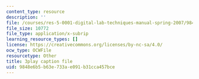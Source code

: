 ```yaml
---
content_type: resource
description: ''
file: /courses/res-5-0001-digital-lab-techniques-manual-spring-2007/9848e6b5b63e733ae091b31cca457bce_a4hLUCX893M.srt
file_size: 10772
file_type: application/x-subrip
learning_resource_types: []
license: https://creativecommons.org/licenses/by-nc-sa/4.0/
ocw_type: OCWFile
resourcetype: Other
title: 3play caption file
uid: 9848e6b5-b63e-733a-e091-b31cca457bce
---
```

